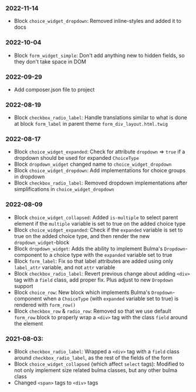 ### 2022-11-14
* Block `choice_widget_dropdown`: Removed inline-styles and added it to docs

### 2022-10-04
* Block `form_widget_simple`: Don't add anything new to hidden fields, so they don't take space in DOM

### 2022-09-29
* Add composer.json file to project

### 2022-08-19
* Block `checkbox_radio_label`: Handle translations similar to what is done at block `form_label` in parent theme `form_div_layout.html.twig`

### 2022-08-17
* Block `choice_widget_expanded`: Check for attribute `dropdown` => `true` if a dropdown should be used for expanded `ChoiceType`
* Block `dropdown_widget` changed name to `choice_widget_dropdown`
* Block `choice_widget_dropdown`: Add implementations for choice groups in dropdown
* Block `checkbox_radio_label`: Removed dropdown implementations after simplifications in `choice_widget_dropdown`

### 2022-08-09
* Block `choice_widget_collapsed`: Added `is-multiple` to select parent element if the `multiple` variable is set to true on the added choice type
* Block `choice_widget_expanded`: Check if the `expanded` variable is set to true on the added choice type, and then render the new `dropdown_widget`-block
* Block `dropdown_widget`: Adds the ability to implement Bulma's `Dropdown`-component to a choice type with the `expanded` variable set to true
* Block `form_label`: Fix so that label attributes are added using only `label_attr` variable, and not `attr` variable
* Block `checkbox_radio_label`: Revert previous change about adding `<div>` tag with a `field` class, add proper fix. Plus adjust to new `Dropdown` support
* Block `choice_row`: New block which implements Bulma's `Dropdown`-component when a `ChoiceType` (with `expanded` variable set to true) is rendered with `form_row()`
* Block `checkbox_row` & `radio_row`: Removed so that we use default `form_row` block to properly wrap a `<div>` tag with the class `field` around the element

### 2021-08-03:
* Block `checkbox_radio_label`: Wrapped a `<div>` tag with a `field` class around `checkbox_radio_label`, as the rest of the fields of the form
* Block `choice_widget_collapsed` (which affect `select` tags): Modified to not only implement size related bulma classes, but any other bulma class
* Changed `<span>` tags to `<div>` tags
